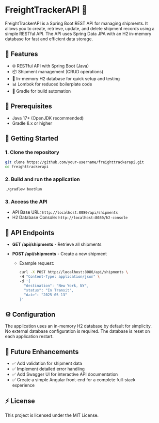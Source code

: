 # FreightTrackerAPI 🚛

FreightTrackerAPI is a Spring Boot REST API for managing shipments. It allows you to create, retrieve, update, and delete shipment records using a simple RESTful API. The API uses Spring Data JPA with an H2 in-memory database for fast and efficient data storage.

## 🚀 Features

* 🌐 RESTful API with Spring Boot (Java)
* 📦 Shipment management (CRUD operations)
* 💾 In-memory H2 database for quick setup and testing
* 📊 Lombok for reduced boilerplate code
* 🔧 Gradle for build automation

## 📌 Prerequisites

* Java 17+ (OpenJDK recommended)
* Gradle 8.x or higher

## 🚀 Getting Started

### 1. Clone the repository

```bash
git clone https://github.com/your-username/freighttrackerapi.git
cd freighttrackerapi
```

### 2. Build and run the application

```bash
./gradlew bootRun
```

### 3. Access the API

* API Base URL: `http://localhost:8080/api/shipments`
* H2 Database Console: `http://localhost:8080/h2-console`

## 📌 API Endpoints

* **GET /api/shipments** - Retrieve all shipments
* **POST /api/shipments** - Create a new shipment

  * Example request:

    ```bash
    curl -X POST http://localhost:8080/api/shipments \
    -H "Content-Type: application/json" \
    -d '{
      "destination": "New York, NY",
      "status": "In Transit",
      "date": "2025-05-13"
    }'
    ```

## ⚙️ Configuration

The application uses an in-memory H2 database by default for simplicity. No external database configuration is required. The database is reset on each application restart.

## 🌱 Future Enhancements

* ✅ Add validation for shipment data
* ✅ Implement detailed error handling
* ✅ Add Swagger UI for interactive API documentation
* ✅ Create a simple Angular front-end for a complete full-stack experience

## ⚡️ License

This project is licensed under the MIT License.
